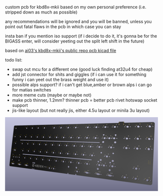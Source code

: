 custom pcb for kbd8x-mkii based on my own personal preference (i.e. stripped down as much as possible)

any recommendations will be ignored and you will be banned, unless you point out fatal flaws in the pcb in which case you can stay

insta ban if you mention iso support (if i decide to do it, it's gonna be for the BIGASS enter, will consider yeeting out the split left shift in the future)

based on [ai03's kbd8x-mkii's public repo pcb kicad file](https://github.com/ai03-2725/KBD8X-MKII-PCB/blob/master/KBD8X-MK2.kicad_pcb)

todo list:
- swap out mcu for a different one (good luck finding at32u4 for cheap)
- add jst connector for shits and giggles (if i can use it for something funny i can yeet out the brass weight and use it)
- possible alps support? if i can't get blue,amber or brown alps i can go for matias switches
- more meme cuts (maybe or maybe not)
- make pcb thinner, 1.2mm? thinner pcb = better pcb rivet hotswap socket support
- jis-like layout (but not really jis, either 4.5u layout or minila 3u layout)


![pcb pics](pcb.PNG)